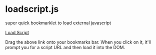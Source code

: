 # loadscript.js

super quick bookmarklet to load external javascript

<a href='javascript: !function(){function e(e,t){var a=document.getElementsByTagName("body")[0],n=document.createElement("script");n.src=e;var o=!1;n.onload=n.onreadystatechange=function(){o||this.readyState&&"loaded"!=this.readyState&&"complete"!=this.readyState||(o=!0,t(),n.onload=n.onreadystatechange=null,a.removeChild(n))},a.appendChild(n)}var t=prompt("Script URL?");e(t,function(){})}();'>Load Script</a>

Drag the above link onto your bookmarks bar. When you click on it, it'll prompt you for a script URL and then load it into the DOM.